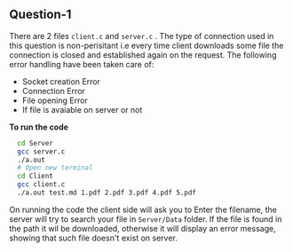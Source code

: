 ## Question-1

There are 2 files `client.c` and `server.c`  . The type of connection used in this question is non-perisitant i.e every time client downloads some file the connection is closed and established again on the request. The following error handling have been taken care of:

- Socket creation Error
- Connection Error
- File opening Error
- If file is avaiable on server or not

**To run the code**

```bash
  cd Server
  gcc server.c
  ./a.out
  # Open new terminal
  cd Client
  gcc client.c
  ./a.out test.md 1.pdf 2.pdf 3.pdf 4.pdf 5.pdf
```

On running the code the client side will ask you to Enter the filename, the server will try to search your file in `Server/Data` folder. If the file is found in the path it wil be downloaded, otherwise it will display an error message, showing that such file doesn't exist on server.